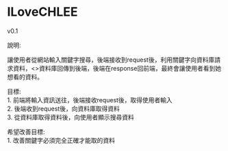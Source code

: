 # ILoveCHLEE

v0.1

說明:  
<p>讓使用者從網站輸入關鍵字搜尋，後端接收到request後，利用關鍵字向資料庫請求資料，<>資料庫回傳到後端，後端在response回前端，最終會讓使用者看到她想看的資料。<p>
      

目標:  
    1. 前端將輸入資訊送往，後端接收request後，取得使用者輸入  
    2. 後端收到request後，向資料庫取得資料  
    3. 從資料庫取得資料後，向使用者顯示搜尋資料  
  
希望改善目標:  
    1. 改善關鍵字必須完全正確才能取的資料  
